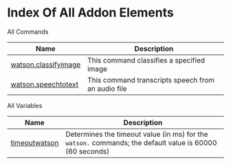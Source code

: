 # Index Of All Addon Elements


 All Commands

| Name | Description |
| ---- | ----------- |
| [watson.classifyimage](Commands/WatsonClassifyImageCommand.md) | This command classifies a specified image |
| [watson.speechtotext](Commands/WatsonSpeechToTextCommand.md) | This command transcripts speech from an audio file |

 All Variables

| Name | Description |
| ---- | ----------- |
| [timeoutwatson](Variables/TimeoutWatsonVariable.md) | Determines the timeout value (in ms) for the `watson.` commands; the default value is 60000 (60 seconds) |
